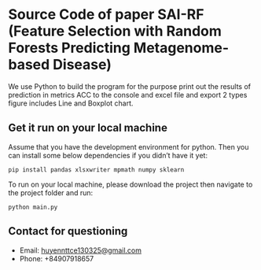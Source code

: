 # Source Code of paper SAI-RF (Feature Selection with Random Forests Predicting Metagenome-based Disease)

We use Python to build the program for the purpose print out the results of prediction in metrics ACC to the console and excel file and export 2 types figure includes Line and Boxplot chart.

## Get it run on your local machine
Assume that you have the development environment for python. Then you can install some below dependencies if you didn’t have it yet:
``` 
pip install pandas xlsxwriter mpmath numpy sklearn
```
To run on your local machine, please download the project then navigate to the project folder and run:
```
python main.py
```
## Contact for questioning
- Email:  huyennttce130325@gmail.com
- Phone:  +84907918657
